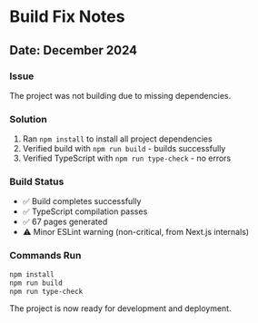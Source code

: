 # Build Fix Notes

## Date: December 2024

### Issue
The project was not building due to missing dependencies.

### Solution
1. Ran `npm install` to install all project dependencies
2. Verified build with `npm run build` - builds successfully
3. Verified TypeScript with `npm run type-check` - no errors

### Build Status
- ✅ Build completes successfully
- ✅ TypeScript compilation passes
- ✅ 67 pages generated
- ⚠️ Minor ESLint warning (non-critical, from Next.js internals)

### Commands Run
```bash
npm install
npm run build
npm run type-check
```

The project is now ready for development and deployment.